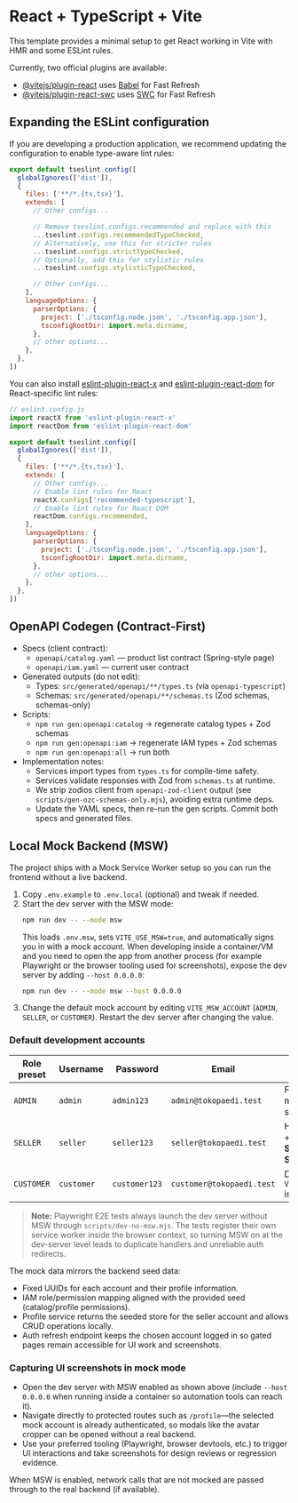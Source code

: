 # React + TypeScript + Vite

This template provides a minimal setup to get React working in Vite with HMR and some ESLint rules.

Currently, two official plugins are available:

- [@vitejs/plugin-react](https://github.com/vitejs/vite-plugin-react/blob/main/packages/plugin-react) uses [Babel](https://babeljs.io/) for Fast Refresh
- [@vitejs/plugin-react-swc](https://github.com/vitejs/vite-plugin-react/blob/main/packages/plugin-react-swc) uses [SWC](https://swc.rs/) for Fast Refresh

## Expanding the ESLint configuration

If you are developing a production application, we recommend updating the configuration to enable type-aware lint rules:

```js
export default tseslint.config([
  globalIgnores(['dist']),
  {
    files: ['**/*.{ts,tsx}'],
    extends: [
      // Other configs...

      // Remove tseslint.configs.recommended and replace with this
      ...tseslint.configs.recommendedTypeChecked,
      // Alternatively, use this for stricter rules
      ...tseslint.configs.strictTypeChecked,
      // Optionally, add this for stylistic rules
      ...tseslint.configs.stylisticTypeChecked,

      // Other configs...
    ],
    languageOptions: {
      parserOptions: {
        project: ['./tsconfig.node.json', './tsconfig.app.json'],
        tsconfigRootDir: import.meta.dirname,
      },
      // other options...
    },
  },
])
```

You can also install [eslint-plugin-react-x](https://github.com/Rel1cx/eslint-react/tree/main/packages/plugins/eslint-plugin-react-x) and [eslint-plugin-react-dom](https://github.com/Rel1cx/eslint-react/tree/main/packages/plugins/eslint-plugin-react-dom) for React-specific lint rules:

```js
// eslint.config.js
import reactX from 'eslint-plugin-react-x'
import reactDom from 'eslint-plugin-react-dom'

export default tseslint.config([
  globalIgnores(['dist']),
  {
    files: ['**/*.{ts,tsx}'],
    extends: [
      // Other configs...
      // Enable lint rules for React
      reactX.configs['recommended-typescript'],
      // Enable lint rules for React DOM
      reactDom.configs.recommended,
    ],
    languageOptions: {
      parserOptions: {
        project: ['./tsconfig.node.json', './tsconfig.app.json'],
        tsconfigRootDir: import.meta.dirname,
      },
      // other options...
    },
  },
])
```

## OpenAPI Codegen (Contract-First)

- Specs (client contract):
  - `openapi/catalog.yaml` — product list contract (Spring-style page)
  - `openapi/iam.yaml` — current user contract
- Generated outputs (do not edit):
  - Types: `src/generated/openapi/**/types.ts` (via `openapi-typescript`)
  - Schemas: `src/generated/openapi/**/schemas.ts` (Zod schemas, schemas-only)
- Scripts:
  - `npm run gen:openapi:catalog` → regenerate catalog types + Zod schemas
  - `npm run gen:openapi:iam` → regenerate IAM types + Zod schemas
  - `npm run gen:openapi:all` → run both
- Implementation notes:
  - Services import types from `types.ts` for compile-time safety.
  - Services validate responses with Zod from `schemas.ts` at runtime.
  - We strip zodios client from `openapi-zod-client` output (see `scripts/gen-ozc-schemas-only.mjs`), avoiding extra runtime deps.
  - Update the YAML specs, then re-run the gen scripts. Commit both specs and generated files.

## Local Mock Backend (MSW)

The project ships with a Mock Service Worker setup so you can run the frontend without a live backend.

1. Copy `.env.example` to `.env.local` (optional) and tweak if needed.
2. Start the dev server with the MSW mode:
   ```bash
   npm run dev -- --mode msw
   ```
   This loads `.env.msw`, sets `VITE_USE_MSW=true`, and automatically signs you in with a mock account.
   When developing inside a container/VM and you need to open the app from another process
   (for example Playwright or the browser tooling used for screenshots), expose the dev
   server by adding `--host 0.0.0.0`:
   ```bash
   npm run dev -- --mode msw --host 0.0.0.0
   ```
3. Change the default mock account by editing `VITE_MSW_ACCOUNT` (`ADMIN`, `SELLER`, or `CUSTOMER`). Restart the dev server after changing the value.

### Default development accounts

| Role preset | Username | Password | Email | Notes |
|-------------|----------|----------|-------|-------|
| `ADMIN`     | `admin`  | `admin123`    | `admin@tokopaedi.test`    | Full access, matches IAM seed role `ADMIN`. |
| `SELLER`    | `seller` | `seller123`   | `seller@tokopaedi.test`   | Has roles `SELLER` + `CUSTOMER`, owns **Seller Central Store**. |
| `CUSTOMER`  | `customer` | `customer123` | `customer@tokopaedi.test` | Default when `VITE_MSW_ACCOUNT` is omitted. |

> **Note:** Playwright E2E tests always launch the dev server without MSW through `scripts/dev-no-msw.mjs`. The tests register
> their own service worker inside the browser context, so turning MSW on at the dev-server level leads to duplicate handlers
> and unreliable auth redirects.

The mock data mirrors the backend seed data:

- Fixed UUIDs for each account and their profile information.
- IAM role/permission mapping aligned with the provided seed (catalog/profile permissions).
- Profile service returns the seeded store for the seller account and allows CRUD operations locally.
- Auth refresh endpoint keeps the chosen account logged in so gated pages remain accessible for UI work and screenshots.

### Capturing UI screenshots in mock mode

- Open the dev server with MSW enabled as shown above (include `--host 0.0.0.0` when running
  inside a container so automation tools can reach it).
- Navigate directly to protected routes such as `/profile`—the selected mock account is already
  authenticated, so modals like the avatar cropper can be opened without a real backend.
- Use your preferred tooling (Playwright, browser devtools, etc.) to trigger UI interactions and
  take screenshots for design reviews or regression evidence.

When MSW is enabled, network calls that are not mocked are passed through to the real backend (if available).
